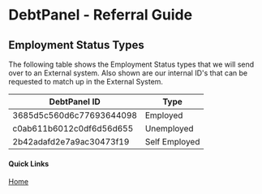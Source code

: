 # DebtPanel - Referral Guide

## Employment Status Types

The following table shows the Employment Status types that we will send over to an External system. Also shown are our internal ID's that can be requested to match up in the External System.

DebtPanel ID | Type
--- | ---
3685d5c560d6c77693644098 | Employed
c0ab611b6012c0df6d56d655 | Unemployed
2b42adafd2e7a9ac30473f19 | Self Employed

#### Quick Links

[Home](../readme.md)
